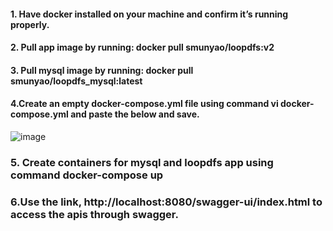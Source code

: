 #### 1. Have docker installed on your machine and confirm it’s running properly.

#### 2. Pull app image by running:  docker pull smunyao/loopdfs:v2 

#### 3. Pull mysql image by running: docker pull smunyao/loopdfs_mysql:latest

#### 4.Create an empty docker-compose.yml file using command vi docker-compose.yml and paste the below and save.

![image](https://github.com/Philipbukki/loopdfs/assets/43266759/88021d12-6f17-49ac-8d7a-0826bf399f41)


### 5. Create containers for mysql and loopdfs app using command docker-compose up
### 6.Use the link, http://localhost:8080/swagger-ui/index.html to access the apis through swagger.

